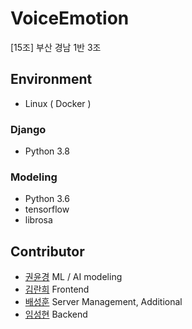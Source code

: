 # VoiceEmotion

[15조] 부산 경남 1반 3조

## Environment

- Linux ( Docker )

### Django

- Python 3.8

### Modeling

- Python 3.6
- tensorflow
- librosa

## Contributor

- [권윤경](https://github.com/yoonkyeongkwon) ML / AI modeling
- [김란희](https://github.com/doradorani) Frontend
- [배성훈](https://github.com/fish895623) Server Management, Additional
- [임성현](https://github.com/dlatjdgus95) Backend